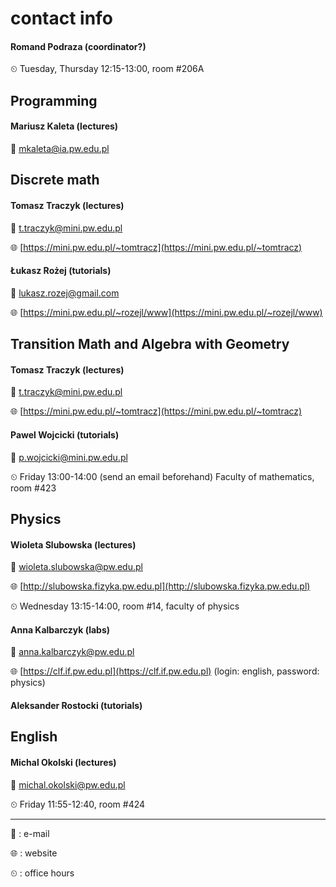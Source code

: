 # contact info

#### Romand Podraza (coordinator?)

⏲ Tuesday, Thursday 12:15-13:00, room #206A

## Programming

#### Mariusz Kaleta (lectures)

📧 mkaleta@ia.pw.edu.pl

## Discrete math

#### Tomasz Traczyk (lectures)

📧 t.traczyk@mini.pw.edu.pl

🌐 [https://mini.pw.edu.pl/~tomtracz](https://mini.pw.edu.pl/~tomtracz)

#### Łukasz Rożej (tutorials)

📧 lukasz.rozej@gmail.com

🌐 [https://mini.pw.edu.pl/~rozejl/www](https://mini.pw.edu.pl/~rozejl/www)

## Transition Math and Algebra with Geometry

#### Tomasz Traczyk (lectures)

📧 t.traczyk@mini.pw.edu.pl

🌐 [https://mini.pw.edu.pl/~tomtracz](https://mini.pw.edu.pl/~tomtracz)

#### Pawel Wojcicki (tutorials)

📧 p.wojcicki@mini.pw.edu.pl

⏲ Friday 13:00-14:00 (send an email beforehand) Faculty of mathematics, room #423

## Physics

#### Wioleta Slubowska (lectures)

📧 wioleta.slubowska@pw.edu.pl

🌐 [http://slubowska.fizyka.pw.edu.pl](http://slubowska.fizyka.pw.edu.pl)

⏲ Wednesday 13:15-14:00, room #14, faculty of physics

#### Anna Kalbarczyk (labs)

📧 anna.kalbarczyk@pw.edu.pl

🌐 [https://clf.if.pw.edu.pl](https://clf.if.pw.edu.pl) (login: english, password: physics)

#### Aleksander Rostocki (tutorials)

## English

#### Michal Okolski (lectures)

📧 michal.okolski@pw.edu.pl

⏲ Friday 11:55-12:40, room #424

---

📧 : e-mail

🌐 : website

⏲ : office hours
